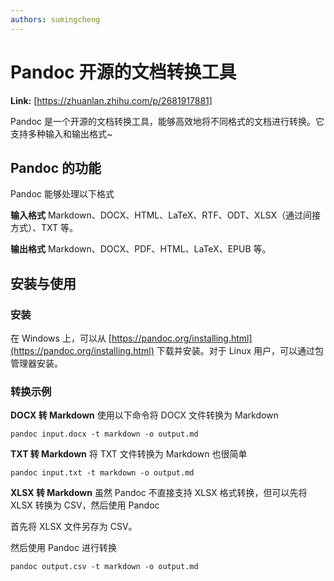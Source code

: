 ```yaml
---
authors: sumingcheng
---
```

# Pandoc 开源的文档转换工具



 **Link:** [https://zhuanlan.zhihu.com/p/2681917881]



Pandoc 是一个开源的文档转换工具，能够高效地将不同格式的文档进行转换。它支持多种输入和输出格式~

## Pandoc 的功能  

Pandoc 能够处理以下格式

**输入格式** Markdown、DOCX、HTML、LaTeX、RTF、ODT、XLSX（通过间接方式）、TXT 等。

**输出格式** Markdown、DOCX、PDF、HTML、LaTeX、EPUB 等。

## 安装与使用  
### 安装  

在 Windows 上，可以从 [https://pandoc.org/installing.html](https://pandoc.org/installing.html) 下载并安装。对于 Linux 用户，可以通过包管理器安装。

### 转换示例  

**DOCX 转 Markdown** 使用以下命令将 DOCX 文件转换为 Markdown

```
pandoc input.docx -t markdown -o output.md
```

**TXT 转 Markdown** 将 TXT 文件转换为 Markdown 也很简单

```
pandoc input.txt -t markdown -o output.md
```

**XLSX 转 Markdown** 虽然 Pandoc 不直接支持 XLSX 格式转换，但可以先将 XLSX 转换为 CSV，然后使用 Pandoc

首先将 XLSX 文件另存为 CSV。

然后使用 Pandoc 进行转换

```
pandoc output.csv -t markdown -o output.md
```
